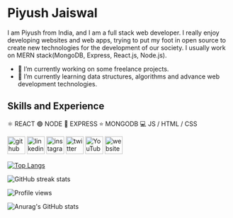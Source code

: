 <!-- Put a banner over here -->

# Piyush Jaiswal

I am Piyush from India, and I am a full stack web developer. I really enjoy developing websites and web apps, trying to put my foot in open source to create new technologies for the development of our society. I usually work on MERN stack(MongoDB, Express, React.js, Node.js).

- 🔭 I’m currently working on some freelance projects. 
- 🌱 I’m currently learning data structures, algorithms and advance web development technologies. 

## Skills and Experience
⚛ REACT
🟢 NODE
🔹 EXPRESS
⭐ MONGODB
💻 JS / HTML / CSS

[<img src='https://cdn.jsdelivr.net/npm/simple-icons@3.0.1/icons/github.svg' alt='github' height='40'>](https://github.com/piyush-jaiswal-projects)  [<img src='https://cdn.jsdelivr.net/npm/simple-icons@3.0.1/icons/linkedin.svg' alt='linkedin' height='40'>](https://www.linkedin.com/in/piyushjaiswal1610/)  [<img src='https://cdn.jsdelivr.net/npm/simple-icons@3.0.1/icons/instagram.svg' alt='instagram' height='40'>](https://www.instagram.com/_piyush.jaiswal_/)  [<img src='https://cdn.jsdelivr.net/npm/simple-icons@3.0.1/icons/twitter.svg' alt='twitter' height='40'>](https://twitter.com/PiyushJ17317768)  [<img src='https://cdn.jsdelivr.net/npm/simple-icons@3.0.1/icons/youtube.svg' alt='YouTube' height='40'>](https://www.youtube.com/channel/UCxWTY6UOc_3cDLpEb0xqvpg)  [<img src='https://cdn.jsdelivr.net/npm/simple-icons@3.0.1/icons/icloud.svg' alt='website' height='40'>](https://piyushjaiswal.com/)  

[![Top Langs](https://github-readme-stats.vercel.app/api/top-langs/?username=piyush-jaiswal-projects)](https://github.com/anuraghazra/github-readme-stats)

![GitHub streak stats](https://github-readme-streak-stats.herokuapp.com/?user=piyush-jaiswal-projects)  

![Profile views](https://gpvc.arturio.dev/piyush-jaiswal-projects)  


![Anurag's GitHub stats](https://github-readme-stats.vercel.app/api?username=piyush-jaiswal-projects&show_icons=true&theme=tokyonight)
